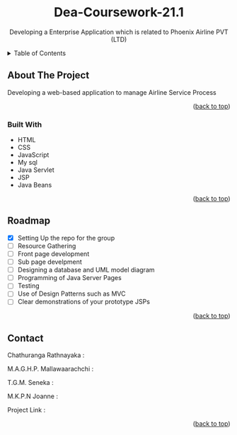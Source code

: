 <div id="top"></div>
<h1 align="center">Dea-Coursework-21.1</h1>
<p align="center"> Developing a Enterprise Application which is related to Phoenix Airline PVT (LTD) </p>
<details>
  <summary>Table of Contents</summary>
  <ol>
    <li>
      <a href="#about-the-project">About The Project</a>
      <ul>
        <li><a href="#built-with">Built With</a></li>
      </ul>
    <li><a href="#roadmap">Roadmap</a></li>
    <li><a href="#contact">Contact</a></li>
    <li><a href="#acknowledgments">Acknowledgments</a></li>
  </ol>
</details>


## About The Project
Developing a web-based application to manage Airline Service Process

<p align="right">(<a href="#top">back to top</a>)</p>

### Built With
* HTML
* CSS
* JavaScript
* My sql
* Java Servlet
* JSP
* Java Beans

<p align="right">(<a href="#top">back to top</a>)</p>

## Roadmap
- [x] Setting Up the repo for the group
- [ ] Resource Gathering
- [ ] Front page development
- [ ] Sub page develpment
- [ ] Designing a database and UML model diagram 
- [ ] Programming of Java Server Pages 
- [ ] Testing
- [ ] Use of Design Patterns such as MVC 
- [ ] Clear demonstrations of your prototype JSPs 

<p align="right">(<a href="#top">back to top</a>)</p>

## Contact
Chathuranga Rathnayaka : 

M.A.G.H.P. Mallawaarachchi : 

T.G.M. Seneka : 

M.K.P.N Joanne  :  

Project Link  :
<p align="right">(<a href="#top">back to top</a>)</p>
